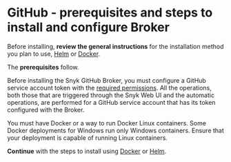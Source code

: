 # GitHub - prerequisites and steps to install and configure Broker

Before installing, **review the general instructions** for the installation method you plan to use, [Helm](../install-and-configure-broker-using-helm.md) or [Docker](../install-and-configure-broker-using-docker.md).

The **prerequisites** follow.

Before installing the Snyk GitHub Broker, you must configure a GitHub service account token with the [required permissions](../../../../scm-ide-and-ci-cd-workflow-and-integrations/snyk-scm-integrations/github.md#required-permissions-scope-for-the-github-integration). All the operations, both those that are triggered through the Snyk Web UI and the automatic operations, are performed for a GitHub service account that has its token configured with the Broker.

You must have Docker or a way to run Docker Linux containers. Some Docker deployments for Windows run only Windows containers. Ensure that your deployment is capable of running Linux containers.

**Continue** with the steps to install using [Docker](broker-example-set-up-snyk-broker-with-github.md) or [Helm](githhub.com-install-and-configure-using-helm.md).
